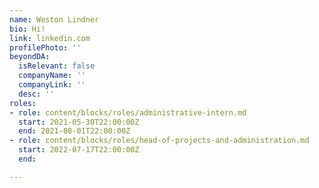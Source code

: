 ```yaml
---
name: Weston Lindner
bio: Hi!
link: linkedin.com
profilePhoto: ''
beyondDA:
  isRelevant: false
  companyName: ''
  companyLink: ''
  desc: ''
roles:
- role: content/blocks/roles/administrative-intern.md
  start: 2021-05-30T22:00:00Z
  end: 2021-08-01T22:00:00Z
- role: content/blocks/roles/head-of-projects-and-administration.md
  start: 2022-07-17T22:00:00Z
  end: 

---
```


